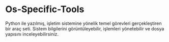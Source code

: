 # Os-Specific-Tools
Python ile yazılmış, işletim sistemine yönelik temel görevleri gerçekleştiren bir araç seti. Sistem bilgilerini görüntüleyebilir, işlemleri yönetebilir ve dosya yapısını inceleyebilirsiniz.
